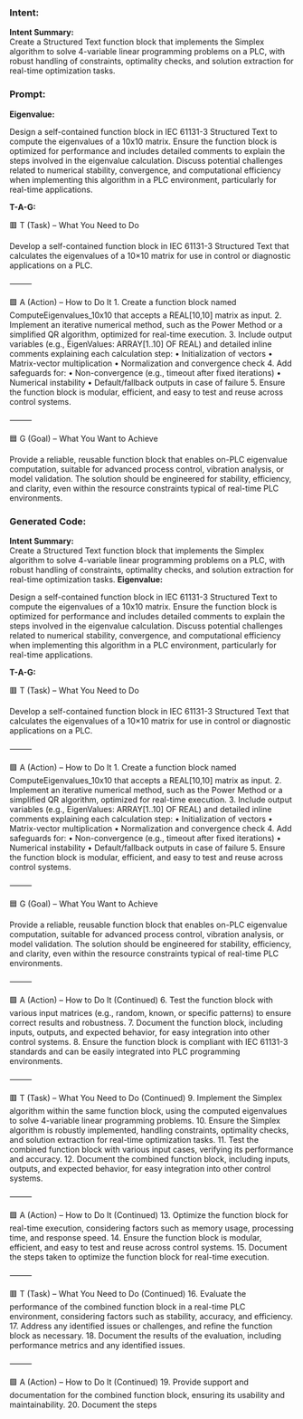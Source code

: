 ### Intent:
**Intent Summary:**  
Create a Structured Text function block that implements the Simplex algorithm to solve 4-variable linear programming problems on a PLC, with robust handling of constraints, optimality checks, and solution extraction for real-time optimization tasks.

### Prompt:
**Eigenvalue:**

Design a self-contained function block in IEC 61131-3 Structured Text to compute the eigenvalues of a 10x10 matrix. Ensure the function block is optimized for performance and includes detailed comments to explain the steps involved in the eigenvalue calculation. Discuss potential challenges related to numerical stability, convergence, and computational efficiency when implementing this algorithm in a PLC environment, particularly for real-time applications.

**T-A-G:**

🟥 T (Task) – What You Need to Do

Develop a self-contained function block in IEC 61131-3 Structured Text that calculates the eigenvalues of a 10×10 matrix for use in control or diagnostic applications on a PLC.

⸻

🟩 A (Action) – How to Do It
	1.	Create a function block named ComputeEigenvalues_10x10 that accepts a REAL[10,10] matrix as input.
	2.	Implement an iterative numerical method, such as the Power Method or a simplified QR algorithm, optimized for real-time execution.
	3.	Include output variables (e.g., EigenValues: ARRAY[1..10] OF REAL) and detailed inline comments explaining each calculation step:
	•	Initialization of vectors
	•	Matrix-vector multiplication
	•	Normalization and convergence check
	4.	Add safeguards for:
	•	Non-convergence (e.g., timeout after fixed iterations)
	•	Numerical instability
	•	Default/fallback outputs in case of failure
	5.	Ensure the function block is modular, efficient, and easy to test and reuse across control systems.

⸻

🟦 G (Goal) – What You Want to Achieve

Provide a reliable, reusable function block that enables on-PLC eigenvalue computation, suitable for advanced process control, vibration analysis, or model validation. The solution should be engineered for stability, efficiency, and clarity, even within the resource constraints typical of real-time PLC environments.

### Generated Code:
**Intent Summary:**  
Create a Structured Text function block that implements the Simplex algorithm to solve 4-variable linear programming problems on a PLC, with robust handling of constraints, optimality checks, and solution extraction for real-time optimization tasks.
**Eigenvalue:**

Design a self-contained function block in IEC 61131-3 Structured Text to compute the eigenvalues of a 10x10 matrix. Ensure the function block is optimized for performance and includes detailed comments to explain the steps involved in the eigenvalue calculation. Discuss potential challenges related to numerical stability, convergence, and computational efficiency when implementing this algorithm in a PLC environment, particularly for real-time applications.

**T-A-G:**

🟥 T (Task) – What You Need to Do

Develop a self-contained function block in IEC 61131-3 Structured Text that calculates the eigenvalues of a 10×10 matrix for use in control or diagnostic applications on a PLC.

⸻

🟩 A (Action) – How to Do It
	1.	Create a function block named ComputeEigenvalues_10x10 that accepts a REAL[10,10] matrix as input.
	2.	Implement an iterative numerical method, such as the Power Method or a simplified QR algorithm, optimized for real-time execution.
	3.	Include output variables (e.g., EigenValues: ARRAY[1..10] OF REAL) and detailed inline comments explaining each calculation step:
	•	Initialization of vectors
	•	Matrix-vector multiplication
	•	Normalization and convergence check
	4.	Add safeguards for:
	•	Non-convergence (e.g., timeout after fixed iterations)
	•	Numerical instability
	•	Default/fallback outputs in case of failure
	5.	Ensure the function block is modular, efficient, and easy to test and reuse across control systems.

⸻

🟦 G (Goal) – What You Want to Achieve

Provide a reliable, reusable function block that enables on-PLC eigenvalue computation, suitable for advanced process control, vibration analysis, or model validation. The solution should be engineered for stability, efficiency, and clarity, even within the resource constraints typical of real-time PLC environments.

⸻

🟩 A (Action) – How to Do It (Continued)
	6.	Test the function block with various input matrices (e.g., random, known, or specific patterns) to ensure correct results and robustness.
	7.	Document the function block, including inputs, outputs, and expected behavior, for easy integration into other control systems.
	8.	Ensure the function block is compliant with IEC 61131-3 standards and can be easily integrated into PLC programming environments.

⸻

🟥 T (Task) – What You Need to Do (Continued)
	9.	Implement the Simplex algorithm within the same function block, using the computed eigenvalues to solve 4-variable linear programming problems.
	10.	Ensure the Simplex algorithm is robustly implemented, handling constraints, optimality checks, and solution extraction for real-time optimization tasks.
	11.	Test the combined function block with various input cases, verifying its performance and accuracy.
	12.	Document the combined function block, including inputs, outputs, and expected behavior, for easy integration into other control systems.

⸻

🟩 A (Action) – How to Do It (Continued)
	13.	Optimize the function block for real-time execution, considering factors such as memory usage, processing time, and response speed.
	14.	Ensure the function block is modular, efficient, and easy to test and reuse across control systems.
	15.	Document the steps taken to optimize the function block for real-time execution.

⸻

🟥 T (Task) – What You Need to Do (Continued)
	16.	Evaluate the performance of the combined function block in a real-time PLC environment, considering factors such as stability, accuracy, and efficiency.
	17.	Address any identified issues or challenges, and refine the function block as necessary.
	18.	Document the results of the evaluation, including performance metrics and any identified issues.

⸻

🟩 A (Action) – How to Do It (Continued)
	19.	Provide support and documentation for the combined function block, ensuring its usability and maintainability.
	20.	Document the steps
